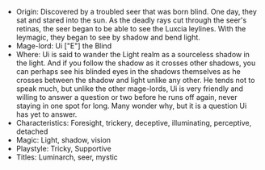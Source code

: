 - Origin: Discovered by a troubled seer that was born blind. One day, they sat and stared into the sun. As the deadly rays cut through the seer's retinas, the seer began to be able to see the Luxcia leylines. With the leymagic, they began to see by shadow and bend light.
- Mage-lord: Ui \["E"] the Blind
- Where: Ui is said to wander the Light realm as a sourceless shadow in the light. And if you follow the shadow as it crosses other shadows, you can perhaps see his blinded eyes in the shadows themselves as he crosses between the shadow and light unlike any other. He tends not to speak much, but unlike the other mage-lords, Ui is very friendly and willing to answer a question or two before he runs off again, never staying in one spot for long. Many wonder why, but it is a question Ui has yet to answer.
- Characteristics: Foresight, trickery, deceptive, illuminating, perceptive, detached
- Magic: Light, shadow, vision
- Playstyle: Tricky, Supportive
- Titles: Luminarch, seer, mystic